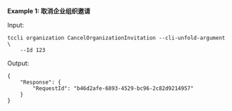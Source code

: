 **Example 1: 取消企业组织邀请**



Input: 

```
tccli organization CancelOrganizationInvitation --cli-unfold-argument  \
    --Id 123
```

Output: 
```
{
    "Response": {
        "RequestId": "b46d2afe-6893-4529-bc96-2c82d9214957"
    }
}
```

